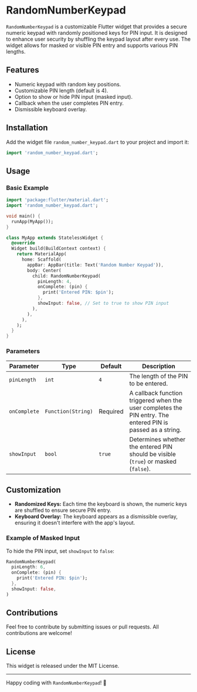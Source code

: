 # RandomNumberKeypad

`RandomNumberKeypad` is a customizable Flutter widget that provides a secure numeric keypad with randomly positioned keys for PIN input. It is designed to enhance user security by shuffling the keypad layout after every use. The widget allows for masked or visible PIN entry and supports various PIN lengths.

## Features
- Numeric keypad with random key positions.
- Customizable PIN length (default is 4).
- Option to show or hide PIN input (masked input).
- Callback when the user completes PIN entry.
- Dismissible keyboard overlay.

## Installation

Add the widget file `random_number_keypad.dart` to your project and import it:

```dart
import 'random_number_keypad.dart';
```

## Usage

### Basic Example

```dart
import 'package:flutter/material.dart';
import 'random_number_keypad.dart';

void main() {
  runApp(MyApp());
}

class MyApp extends StatelessWidget {
  @override
  Widget build(BuildContext context) {
    return MaterialApp(
      home: Scaffold(
        appBar: AppBar(title: Text('Random Number Keypad')),
        body: Center(
          child: RandomNumberKeypad(
            pinLength: 4,
            onComplete: (pin) {
              print('Entered PIN: $pin');
            },
            showInput: false, // Set to true to show PIN input
          ),
        ),
      ),
    );
  }
}
```

### Parameters

| Parameter   | Type                   | Default | Description |
|-------------|------------------------|---------|-------------|
| `pinLength` | `int`                 | `4`     | The length of the PIN to be entered. |
| `onComplete`| `Function(String)`    | Required| A callback function triggered when the user completes the PIN entry. The entered PIN is passed as a string. |
| `showInput` | `bool`                | `true`  | Determines whether the entered PIN should be visible (`true`) or masked (`false`). |

## Customization

- **Randomized Keys:** Each time the keyboard is shown, the numeric keys are shuffled to ensure secure PIN entry.
- **Keyboard Overlay:** The keyboard appears as a dismissible overlay, ensuring it doesn't interfere with the app's layout.

### Example of Masked Input

To hide the PIN input, set `showInput` to `false`:

```dart
RandomNumberKeypad(
  pinLength: 6,
  onComplete: (pin) {
    print('Entered PIN: $pin');
  },
  showInput: false,
)
```

## Contributions

Feel free to contribute by submitting issues or pull requests. All contributions are welcome!

## License

This widget is released under the MIT License.

---

Happy coding with `RandomNumberKeypad`! 🎉
